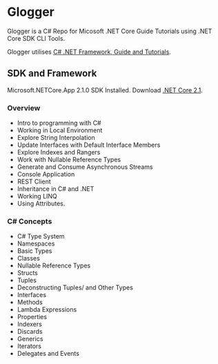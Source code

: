 # Glogger

Glogger is a C# Repo for Micosoft .NET Core Guide Tutorials using .NET Core SDK CLI Tools.

Glogger utilises [C# .NET Framework, Guide and Tutorials](https://docs.microsoft.com/en-us/dotnet/csharp/tutorials/intro-to-csharp/).

## SDK and Framework
Microsoft.NETCore.App 2.1.0 SDK Installed. Download [.NET Core 2.1](https://dotnet.microsoft.com/download/dotnet-core/2.1).

### Overview
- Intro to programming with C#
- Working in Local Environment
- Explore String Interpolation 
- Update Interfaces with Default Interface Members
- Explore Indexes and Rangers
- Work with Nullable Reference Types
- Generate and Consume Asynchronous Streams
- Console Application
- REST Client
- Inheritance in C# and .NET
- Working LINQ
- Using Attributes.

### C# Concepts
- C# Type System
- Namespaces
- Basic Types
- Classes
- Nullable Reference Types
- Structs
- Tuples
- Deconstructing Tuples/ and Other Types
- Interfaces
- Methods
- Lambda Expressions
- Properties
- Indexers
- Discards
- Generics
- Iterators
- Delegates and Events
